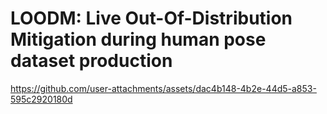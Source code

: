 # LOODM: Live Out-Of-Distribution Mitigation during human pose dataset production

https://github.com/user-attachments/assets/dac4b148-4b2e-44d5-a853-595c2920180d
